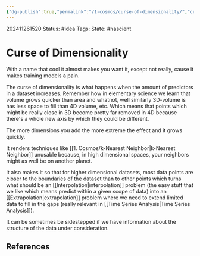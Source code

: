 ```yaml
---
{"dg-publish":true,"permalink":"/1-cosmos/curse-of-dimensionality/","created":"2024-11-26T15:20:05.946-05:00","updated":"2024-11-26T15:41:53.794-05:00"}
---
```


202411261520
Status: #idea
Tags: 
State: #nascient
# Curse of Dimensionality

With a name that cool it almost makes you want it, except not really, cause it makes training models a pain.

The curse of dimensionality is what happens when the amount of predictors in a dataset increases. Remember how in elementary science we learn that volume grows quicker than area and whatnot, well similarly 3D-volume is has less space to fill than 4D volume, etc. Which means that points which might be really close in 3D become pretty far removed in 4D because there's a whole new axis by which they could be different.

The more dimensions you add the more extreme the effect and it grows quickly. 

It renders techniques like [[1. Cosmos/k-Nearest Neighbor\|k-Nearest Neighbor]] unusable because, in high dimensional spaces, your neighbors might as well be on another planet.

It also makes it so that for higher dimensional datasets, most data points are closer to the boundaries of the dataset than to other points which turns what should be an [[Interpolation\|interpolation]] problem (the easy stuff that we like which means predict within a given scope of data) into an [[Extrapolation\|extrapolation]] problem where we need to extend limited data to fill in the gaps (really relevant in [[Time Series Analysis\|Time Series Analysis]]).

It can be sometimes be sidestepped if we have information about the structure of the data under consideration.
## References

